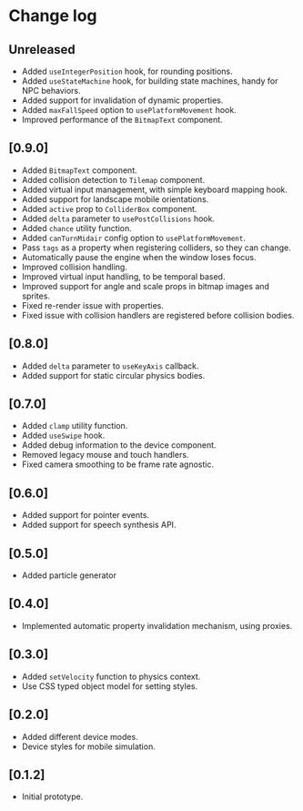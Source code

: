 # Change log

## Unreleased

- Added `useIntegerPosition` hook, for rounding positions.
- Added `useStateMachine` hook, for building state machines, handy for NPC behaviors.
- Added support for invalidation of dynamic properties.
- Added `maxFallSpeed` option to `usePlatformMovement` hook.
- Improved performance of the `BitmapText` component.

## [0.9.0]

- Added `BitmapText` component.
- Added collision detection to `Tilemap` component.
- Added virtual input management, with simple keyboard mapping hook.
- Added support for landscape mobile orientations.
- Added `active` prop to `ColliderBox` component.
- Added `delta` parameter to `usePostCollisions` hook.
- Added `chance` utility function.
- Added `canTurnMidair` config option to `usePlatformMovement`.
- Pass `tags` as a property when registering colliders, so they can change.
- Automatically pause the engine when the window loses focus.
- Improved collision handling.
- Improved virtual input handling, to be temporal based.
- Improved support for angle and scale props in bitmap images and sprites.
- Fixed re-render issue with properties.
- Fixed issue with collision handlers are registered before collision bodies.

## [0.8.0]

- Added `delta` parameter to `useKeyAxis` callback.
- Added support for static circular physics bodies.

## [0.7.0]

- Added `clamp` utility function.
- Added `useSwipe` hook.
- Added debug information to the device component.
- Removed legacy mouse and touch handlers.
- Fixed camera smoothing to be frame rate agnostic.

## [0.6.0]

- Added support for pointer events.
- Added support for speech synthesis API.

## [0.5.0]

- Added particle generator

## [0.4.0]

- Implemented automatic property invalidation mechanism, using proxies.

## [0.3.0]

- Added `setVelocity` function to physics context.
- Use CSS typed object model for setting styles.

## [0.2.0]

- Added different device modes.
- Device styles for mobile simulation.

## [0.1.2]

- Initial prototype.